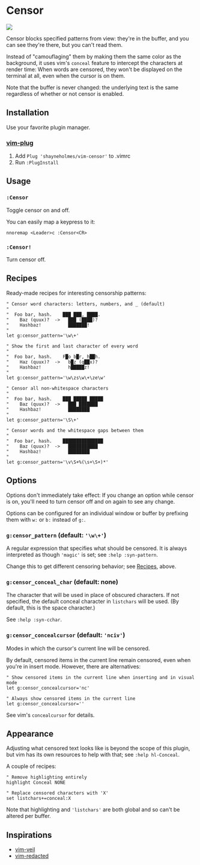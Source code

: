 # Censor

![](https://raw.github.com/shayneholmes/i/master/censor.png)

Censor blocks specified patterns from view: they're in the buffer, and you can
see they're there, but you can't read them.

Instead of "camouflaging" them by making them the same color as the
background, it uses vim's `conceal` feature to intercept the characters at
render time: When words are censored, they won't be displayed on the terminal
at all, even when the cursor is on them.

Note that the buffer is never changed: the underlying text is the same
regardless of whether or not censor is enabled.

## Installation

Use your favorite plugin manager.

### [vim-plug](https://github.com/junegunn/vim-plug)

1. Add `Plug 'shayneholmes/vim-censor'` to .vimrc
2. Run `:PlugInstall`

## Usage

### `:Censor`

Toggle censor on and off.

You can easily map a keypress to it:

```vim
nnoremap <Leader>c :Censor<CR>
```

### `:Censor!`

Turn censor off.

## Recipes <a name="recipes"></a>

Ready-made recipes for interesting censorship patterns:

```vim
" Censor word characters: letters, numbers, and _ (default)
"
"  Foo bar, hash.    ███ ███, ████.
"    Baz (quux)?  ->   ███ (████)?
"    Hashbaz!          ███████!
"
let g:censor_pattern='\w\+'

" Show the first and last character of every word
"
"  Foo bar, hash.    F█o b█r, h██h.
"    Haz (quux)?  ->   b█z (q██x)?
"    Hashbaz!          h█████z!
"
let g:censor_pattern='\w\zs\w\+\ze\w'

" Censor all non-whitespace characters
"
"  Foo bar, hash.    ███ █████ █████
"    Baz (quux)?  ->   ███ ███████
"    Hashbaz!          ████████
"
let g:censor_pattern='\S\+'

" Censor words and the whitespace gaps between them
"
"  Foo bar, hash.    ███████████████
"    Baz (quux)?  ->   ███████████
"    Hashbaz!          ████████
"
let g:censor_pattern='\v\S+%(\s+\S+)*'
```

## Options

Options don't immediately take effect: If you change an option while censor is
on, you'll need to turn censor off and on again to see any change.

Options can be configured for an individual window or buffer by prefixing them
with `w:` or `b:` instead of `g:`.

### `g:censor_pattern` (default: `'\w\+'`)

A regular expression that specifies what should be censored. It is always
interpreted as though `'magic'` is set; see `:help :syn-pattern`.

Change this to get different censoring behavior; see [Recipes](#recipes),
above.

### `g:censor_conceal_char` (default: none)

The character that will be used in place of obscured characters. If not
specified, the default conceal character in `listchars` will be used. (By
default, this is the space character.)

See `:help :syn-cchar`.

### `g:censor_concealcursor` (default: `'nciv'`)

Modes in which the cursor's current line will be censored.

By default, censored items in the current line remain censored, even when
you're in insert mode. However, there are alternatives:

```vim
" Show censored items in the current line when inserting and in visual mode
let g:censor_concealcursor='nc'

" Always show censored items in the current line
let g:censor_concealcursor=''
```

See vim's `concealcursor` for details.

## Appearance

Adjusting what censored text looks like is beyond the scope of this plugin,
but vim has its own resources to help with that; see `:help hl-Conceal`.

A couple of recipes:

```vim
" Remove highlighting entirely
highlight Conceal NONE

" Replace censored characters with 'X'
set listchars+=conceal:X
```

Note that highlighting and `'listchars'` are both global and so can't be altered per buffer.

## Inspirations

 * [vim-veil](https://github.com/swordguin/vim-veil/)
 * [vim-redacted](https://github.com/dbmrq/vim-redacted)

<!-- vim: set tw=78 sw=2 ts=2 et ft=markdown norl nowrap : -->
